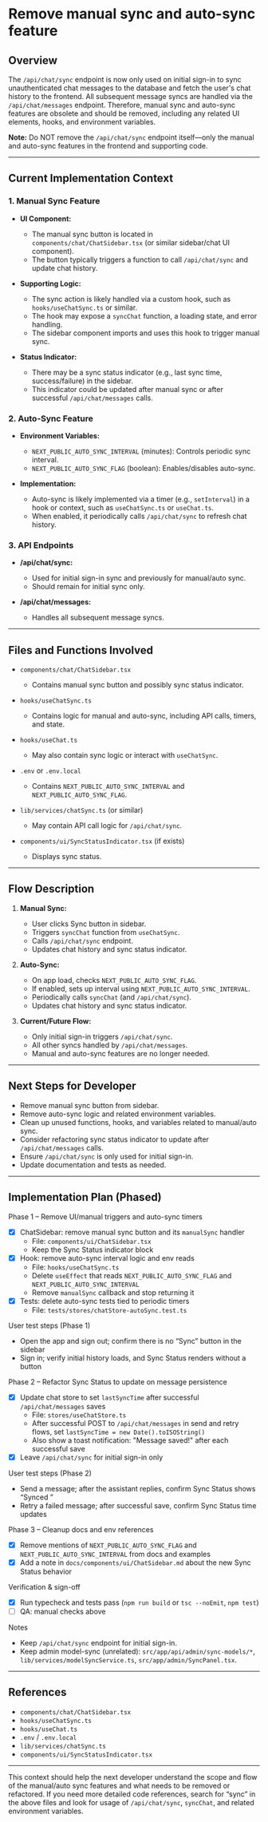 # Remove manual sync and auto-sync feature

## Overview

The `/api/chat/sync` endpoint is now only used on initial sign-in to sync unauthenticated chat messages to the database and fetch the user's chat history to the frontend. All subsequent message syncs are handled via the `/api/chat/messages` endpoint. Therefore, manual sync and auto-sync features are obsolete and should be removed, including any related UI elements, hooks, and environment variables.

**Note:** Do NOT remove the `/api/chat/sync` endpoint itself—only the manual and auto-sync features in the frontend and supporting code.

---

## Current Implementation Context

### 1. Manual Sync Feature

- **UI Component:**

  - The manual sync button is located in `components/chat/ChatSidebar.tsx` (or similar sidebar/chat UI component).
  - The button typically triggers a function to call `/api/chat/sync` and update chat history.

- **Supporting Logic:**

  - The sync action is likely handled via a custom hook, such as `hooks/useChatSync.ts` or similar.
  - The hook may expose a `syncChat` function, a loading state, and error handling.
  - The sidebar component imports and uses this hook to trigger manual sync.

- **Status Indicator:**
  - There may be a sync status indicator (e.g., last sync time, success/failure) in the sidebar.
  - This indicator could be updated after manual sync or after successful `/api/chat/messages` calls.

### 2. Auto-Sync Feature

- **Environment Variables:**

  - `NEXT_PUBLIC_AUTO_SYNC_INTERVAL` (minutes): Controls periodic sync interval.
  - `NEXT_PUBLIC_AUTO_SYNC_FLAG` (boolean): Enables/disables auto-sync.

- **Implementation:**
  - Auto-sync is likely implemented via a timer (e.g., `setInterval`) in a hook or context, such as `useChatSync.ts` or `useChat.ts`.
  - When enabled, it periodically calls `/api/chat/sync` to refresh chat history.

### 3. API Endpoints

- **/api/chat/sync:**

  - Used for initial sign-in sync and previously for manual/auto sync.
  - Should remain for initial sync only.

- **/api/chat/messages:**
  - Handles all subsequent message syncs.

---

## Files and Functions Involved

- `components/chat/ChatSidebar.tsx`

  - Contains manual sync button and possibly sync status indicator.

- `hooks/useChatSync.ts`

  - Contains logic for manual and auto-sync, including API calls, timers, and state.

- `hooks/useChat.ts`

  - May also contain sync logic or interact with `useChatSync`.

- `.env` or `.env.local`

  - Contains `NEXT_PUBLIC_AUTO_SYNC_INTERVAL` and `NEXT_PUBLIC_AUTO_SYNC_FLAG`.

- `lib/services/chatSync.ts` (or similar)

  - May contain API call logic for `/api/chat/sync`.

- `components/ui/SyncStatusIndicator.tsx` (if exists)
  - Displays sync status.

---

## Flow Description

1. **Manual Sync:**

   - User clicks Sync button in sidebar.
   - Triggers `syncChat` function from `useChatSync`.
   - Calls `/api/chat/sync` endpoint.
   - Updates chat history and sync status indicator.

2. **Auto-Sync:**

   - On app load, checks `NEXT_PUBLIC_AUTO_SYNC_FLAG`.
   - If enabled, sets up interval using `NEXT_PUBLIC_AUTO_SYNC_INTERVAL`.
   - Periodically calls `syncChat` (and `/api/chat/sync`).
   - Updates chat history and sync status indicator.

3. **Current/Future Flow:**
   - Only initial sign-in triggers `/api/chat/sync`.
   - All other syncs handled by `/api/chat/messages`.
   - Manual and auto-sync features are no longer needed.

---

## Next Steps for Developer

- Remove manual sync button from sidebar.
- Remove auto-sync logic and related environment variables.
- Clean up unused functions, hooks, and variables related to manual/auto sync.
- Consider refactoring sync status indicator to update after `/api/chat/messages` calls.
- Ensure `/api/chat/sync` is only used for initial sign-in.
- Update documentation and tests as needed.

---

## Implementation Plan (Phased)

Phase 1 – Remove UI/manual triggers and auto-sync timers

- [x] ChatSidebar: remove manual sync button and its `manualSync` handler
  - File: `components/ui/ChatSidebar.tsx`
  - Keep the Sync Status indicator block
- [x] Hook: remove auto-sync interval logic and env reads
  - File: `hooks/useChatSync.ts`
  - Delete `useEffect` that reads `NEXT_PUBLIC_AUTO_SYNC_FLAG` and `NEXT_PUBLIC_AUTO_SYNC_INTERVAL`
  - Remove `manualSync` callback and stop returning it
- [x] Tests: delete auto-sync tests tied to periodic timers
  - File: `tests/stores/chatStore-autoSync.test.ts`

User test steps (Phase 1)

- Open the app and sign out; confirm there is no “Sync” button in the sidebar
- Sign in; verify initial history loads, and Sync Status renders without a button

Phase 2 – Refactor Sync Status to update on message persistence

- [x] Update chat store to set `lastSyncTime` after successful `/api/chat/messages` saves
  - File: `stores/useChatStore.ts`
  - After successful POST to `/api/chat/messages` in send and retry flows, set `lastSyncTime = new Date().toISOString()`
  - Also show a toast notification: "Message saved!" after each successful save
- [x] Leave `/api/chat/sync` for initial sign-in only

User test steps (Phase 2)

- Send a message; after the assistant replies, confirm Sync Status shows “Synced <time>”
- Retry a failed message; after successful save, confirm Sync Status time updates

Phase 3 – Cleanup docs and env references

- [x] Remove mentions of `NEXT_PUBLIC_AUTO_SYNC_FLAG` and `NEXT_PUBLIC_AUTO_SYNC_INTERVAL` from docs and examples
- [x] Add a note in `docs/components/ui/ChatSidebar.md` about the new Sync Status behavior

Verification & sign-off

- [x] Run typecheck and tests pass (`npm run build` or `tsc --noEmit`, `npm test`)
- [ ] QA: manual checks above

Notes

- Keep `/api/chat/sync` endpoint for initial sign-in.
- Keep admin model-sync (unrelated): `src/app/api/admin/sync-models/*`, `lib/services/modelSyncService.ts`, `src/app/admin/SyncPanel.tsx`.

---

## References

- `components/chat/ChatSidebar.tsx`
- `hooks/useChatSync.ts`
- `hooks/useChat.ts`
- `.env` / `.env.local`
- `lib/services/chatSync.ts`
- `components/ui/SyncStatusIndicator.tsx`

---

This context should help the next developer understand the scope and flow of the manual/auto sync features and what needs to be removed or refactored. If you need more detailed code references, search for “sync” in the above files and look for usage of `/api/chat/sync`, `syncChat`, and related environment variables.
